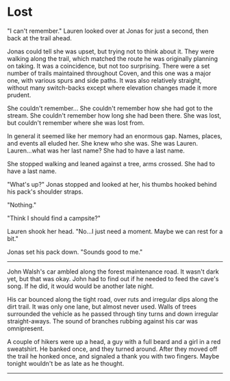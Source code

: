 # Lost

"I can't remember." Lauren looked over at Jonas for just a second, then back at the trail ahead.

Jonas could tell she was upset, but trying not to think about it. They were walking along the trail, which matched the route he was originally planning on taking. It was a coincidence, but not too surprising. There were a set number of trails maintained throughout Coven, and this one was a major one, with various spurs and side paths. It was also relatively straight, without many switch-backs except where elevation changes made it more prudent.

She couldn't remember… She couldn't remember how she had got to the stream. She couldn't remember how long she had been there. She was lost, but couldn't remember where she was lost from.

In general it seemed like her memory had an enormous gap. Names, places, and events all eluded her. She knew who she was. She was Lauren. Lauren…what was her last name? She had to have a last name.

She stopped walking and leaned against a tree, arms crossed. She had to have a last name.

"What's up?" Jonas stopped and looked at her, his thumbs hooked behind his pack's shoulder straps.

"Nothing."

"Think I should find a campsite?"

Lauren shook her head. "No…I just need a moment. Maybe we can rest for a bit."

Jonas set his pack down. "Sounds good to me."

---

John Walsh's car ambled along the forest maintenance road. It wasn't dark yet, but that was okay. John had to find out if he needed to feed the cave's song. If he did, it would would be another late night.

His car bounced along the tight road, over ruts and irregular dips along the dirt trail. It was only one lane, but almost never used. Walls of trees surrounded the vehicle as he passed through tiny turns and down irregular straight-aways. The sound of branches rubbing against his car was omnipresent.

A couple of hikers were up a head, a guy with a full beard and a girl in a red sweatshirt. He banked once, and they turned around. After they moved off the trail he honked once, and signaled a thank you with two fingers. Maybe tonight wouldn't be as late as he thought.

---



